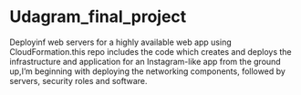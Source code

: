 # Udagram_final_project
Deployinf web servers for a highly available web app using CloudFormation.this repo includes the code which creates and deploys the infrastructure and application for an Instagram-like app from the ground up,I’m beginning with deploying the networking components, followed by servers, security roles and software. 
